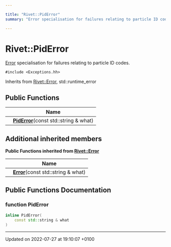 ```yaml
---

title: "Rivet::PidError"
summary: "Error specialisation for failures relating to particle ID codes. "

---
```


# Rivet::PidError



<a href="http://example.org/classes/structrivet_1_1error/">Error</a> specialisation for failures relating to particle ID codes. 


`#include <Exceptions.hh>`

Inherits from [Rivet::Error](http://example.org/classes/structrivet_1_1error/), std::runtime_error

## Public Functions

|                | Name           |
| -------------- | -------------- |
| | **[PidError](http://example.org/classes/structrivet_1_1piderror/#function-piderror)**(const std::string & what) |

## Additional inherited members

**Public Functions inherited from [Rivet::Error](http://example.org/classes/structrivet_1_1error/)**

|                | Name           |
| -------------- | -------------- |
| | **[Error](http://example.org/classes/structrivet_1_1error/#function-error)**(const std::string & what) |


## Public Functions Documentation

### function PidError

```cpp
inline PidError(
    const std::string & what
)
```


-------------------------------

Updated on 2022-07-27 at 19:10:07 +0100